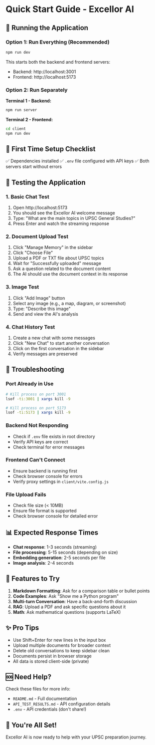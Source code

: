 # Quick Start Guide - Excellor AI

## 🚀 Running the Application

### Option 1: Run Everything (Recommended)
```bash
npm run dev
```

This starts both the backend and frontend servers:
- Backend: http://localhost:3001
- Frontend: http://localhost:5173

### Option 2: Run Separately

**Terminal 1 - Backend:**
```bash
npm run server
```

**Terminal 2 - Frontend:**
```bash
cd client
npm run dev
```

## 📝 First Time Setup Checklist

✅ Dependencies installed
✅ `.env` file configured with API keys
✅ Both servers start without errors

## 🎯 Testing the Application

### 1. Basic Chat Test
1. Open http://localhost:5173
2. You should see the Excellor AI welcome message
3. Type: "What are the main topics in UPSC General Studies?"
4. Press Enter and watch the streaming response

### 2. Document Upload Test
1. Click "Manage Memory" in the sidebar
2. Click "Choose File"
3. Upload a PDF or TXT file about UPSC topics
4. Wait for "Successfully uploaded" message
5. Ask a question related to the document content
6. The AI should use the document context in its response

### 3. Image Test
1. Click "Add Image" button
2. Select any image (e.g., a map, diagram, or screenshot)
3. Type: "Describe this image"
4. Send and view the AI's analysis

### 4. Chat History Test
1. Create a new chat with some messages
2. Click "New Chat" to start another conversation
3. Click on the first conversation in the sidebar
4. Verify messages are preserved

## 🔧 Troubleshooting

### Port Already in Use
```bash
# Kill process on port 3001
lsof -ti:3001 | xargs kill -9

# Kill process on port 5173
lsof -ti:5173 | xargs kill -9
```

### Backend Not Responding
- Check if `.env` file exists in root directory
- Verify API keys are correct
- Check terminal for error messages

### Frontend Can't Connect
- Ensure backend is running first
- Check browser console for errors
- Verify proxy settings in `client/vite.config.js`

### File Upload Fails
- Check file size (< 10MB)
- Ensure file format is supported
- Check browser console for detailed error

## 📊 Expected Response Times

- **Chat response**: 1-3 seconds (streaming)
- **File processing**: 5-15 seconds (depending on size)
- **Embedding generation**: 2-5 seconds per file
- **Image analysis**: 2-4 seconds

## 🎨 Features to Try

1. **Markdown Formatting**: Ask for a comparison table or bullet points
2. **Code Examples**: Ask "Show me a Python program"
3. **Multi-turn Conversation**: Have a back-and-forth discussion
4. **RAG**: Upload a PDF and ask specific questions about it
5. **Math**: Ask mathematical questions (supports LaTeX)

## ✨ Pro Tips

- Use Shift+Enter for new lines in the input box
- Upload multiple documents for broader context
- Delete old conversations to keep sidebar clean
- Documents persist in browser storage
- All data is stored client-side (private)

## 🆘 Need Help?

Check these files for more info:
- `README.md` - Full documentation
- `API_TEST_RESULTS.md` - API configuration details
- `.env` - API credentials (don't share!)

## 🎉 You're All Set!

Excellor AI is now ready to help with your UPSC preparation journey.
